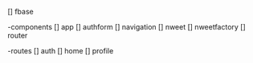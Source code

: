 [] fbase

-components 
[] app
[] authform
[] navigation
[] nweet
[] nweetfactory
[] router

-routes
[] auth
[] home
[] profile